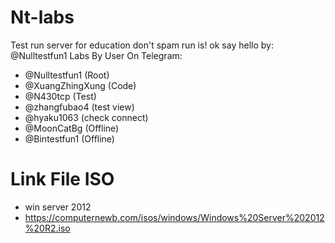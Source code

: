 # Nt-labs

Test run server for education 
don't spam run is!
ok say hello by: @Nulltestfun1
Labs By User On Telegram:
- @Nulltestfun1 (Root)
- @XuangZhingXung (Code)
- @N430tcp (Test)
- @zhangfubao4 (test view)
- @hyaku1063 (check connect)
- @MoonCatBg (Offline)
- @Bintestfun1 (Offline)

# Link File ISO

- win server 2012
- https://computernewb.com/isos/windows/Windows%20Server%202012%20R2.iso
